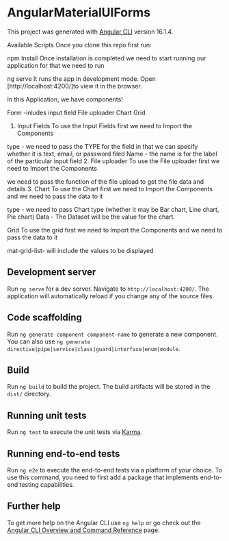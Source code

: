 # AngularMaterialUIForms

This project was generated with [Angular CLI](https://github.com/angular/angular-cli) version 16.1.4.

Available Scripts
Once you clone this repo first run:

npm Install
Once installation is completed we need to start running our application for that we need to run

ng serve
It runs the app in development mode.
Open [http://localhost:4200/]to view it in the browser.

In this Application, we have components!

Form -inludes input field
File uploader
Chart
Grid

1. Input Fields
   To use the Input Fields first we need to Import the Components

type - we need to pass the TYPE for the field in that we can specify whether it is text, email, or password filed
Name - the name is for the label of the particular input field 2. File uploader
To use the File uploader first we need to Import the Components

we need to pass the function of the file upload to get the file data and details 3. Chart
To use the Chart first we need to Import the Components and we need to pass the data to it

type - we need to pass Chart type (whether it may be Bar chart, Line chart, Pie chart)
Data - The Dataset will be the value for the chart.

Grid
To use the grid first we need to Import the Components and we need to pass the data to it

mat-grid-list- will include the values to be displayed
## Development server

Run `ng serve` for a dev server. Navigate to `http://localhost:4200/`. The application will automatically reload if you change any of the source files.

## Code scaffolding

Run `ng generate component component-name` to generate a new component. You can also use `ng generate directive|pipe|service|class|guard|interface|enum|module`.

## Build

Run `ng build` to build the project. The build artifacts will be stored in the `dist/` directory.

## Running unit tests

Run `ng test` to execute the unit tests via [Karma](https://karma-runner.github.io).

## Running end-to-end tests

Run `ng e2e` to execute the end-to-end tests via a platform of your choice. To use this command, you need to first add a package that implements end-to-end testing capabilities.

## Further help

To get more help on the Angular CLI use `ng help` or go check out the [Angular CLI Overview and Command Reference](https://angular.io/cli) page.
